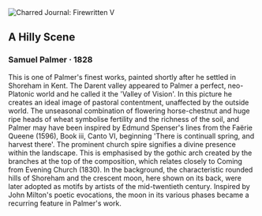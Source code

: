 <div class="artwork-of-the-day">
  <div class="container">
    <div class="img-wrapper">
      <img
        src="https://uploads7.wikiart.org/images/samuel-palmer/samuel-palmera-hilly-scene-1828.jpg!Large.jpg"
        alt="Charred Journal: Firewritten V" />
    </div>
    <div class="artwork-detail">
      <div class="artwork-origin"> 
        <h2 class="artwork-name">A Hilly Scene</h2>
        <h3 class="artist">
          Samuel Palmer
                    ·  1828
        </h3>
      </div>
      <p class="description">
        <span class="artwork-description-text ng-binding" ng-bind-html="viewModel.ArtworkOfTheDay.Description | unsafe">This is one of Palmer's finest works, painted shortly after he settled in Shoreham in Kent. The Darent valley appeared to Palmer a perfect, neo-Platonic world and he called it the 'Valley of Vision'. In this picture he creates an ideal image of pastoral contentment, unaffected by the outside world. The unseasonal combination of flowering horse-chestnut and huge ripe heads of wheat symbolise fertility and the richness of the soil, and Palmer may have been inspired by Edmund Spenser's lines from the Faërie Queene (1596), Book iii, Canto VI, beginning 'There is continuall spring, and harvest there'. The prominent church spire signifies a divine presence within the landscape. This is emphasised by the gothic arch created by the branches at the top of the composition, which relates closely to Coming from Evening Church (1830). In the background, the characteristic rounded hills of Shoreham and the crescent moon, here shown on its back, were later adopted as motifs by artists of the mid-twentieth century. Inspired by John Milton's poetic evocations, the moon in its various phases became a recurring feature in Palmer's work.</span>
                        <div class="text-shadow-container" ng-show="showShadow" style=""></div>
      </p>
    </div>
  </div>

</div>

